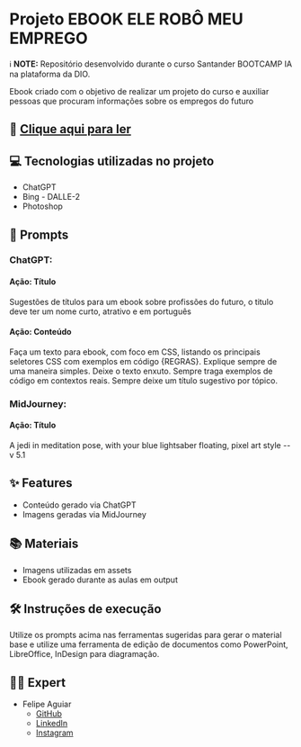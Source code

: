 # Projeto EBOOK ELE ROBÔ MEU EMPREGO

ℹ️ **NOTE:** Repositório desenvolvido durante o curso Santander BOOTCAMP IA na plataforma da DIO.

Ebook criado com o objetivo de realizar um projeto do curso e auxiliar pessoas que procuram informações sobre os empregos do futuro

## 📕 [Clique aqui para ler](FABULAS-DE-ESOPO.pdf)

## 💻 Tecnologias utilizadas no projeto
- ChatGPT
- Bing - DALLE-2
- Photoshop

## 🧠 Prompts

### ChatGPT:
#### Ação: Título
Sugestões de títulos para um ebook sobre profissões do futuro, o titulo deve ter um nome curto, atrativo e em português

#### Ação: Conteúdo
Faça um texto para ebook, com foco em CSS, listando os principais seletores CSS com exemplos em código {REGRAS}. Explique sempre de uma maneira simples. Deixe o texto enxuto. Sempre traga exemplos de código em contextos reais. Sempre deixe um título sugestivo por tópico.

### MidJourney:
#### Ação: Título
A jedi in meditation pose, with your blue lightsaber floating, pixel art style --v 5.1

## ✨ Features
- Conteúdo gerado via ChatGPT
- Imagens geradas via MidJourney

## 📚 Materiais
- Imagens utilizadas em assets
- Ebook gerado durante as aulas em output

## 🛠️ Instruções de execução
Utilize os prompts acima nas ferramentas sugeridas para gerar o material base e utilize uma ferramenta de edição de documentos como PowerPoint, LibreOffice, InDesign para diagramação.

## 👨‍💻 Expert
- Felipe Aguiar
  - [GitHub](https://github.com/felipeAguiarCode)
  - [LinkedIn](https://www.linkedin.com/in/felipe-aguiar-504b0012a/)
  - [Instagram](https://www.instagram.com/felipeaguiarcode/)

